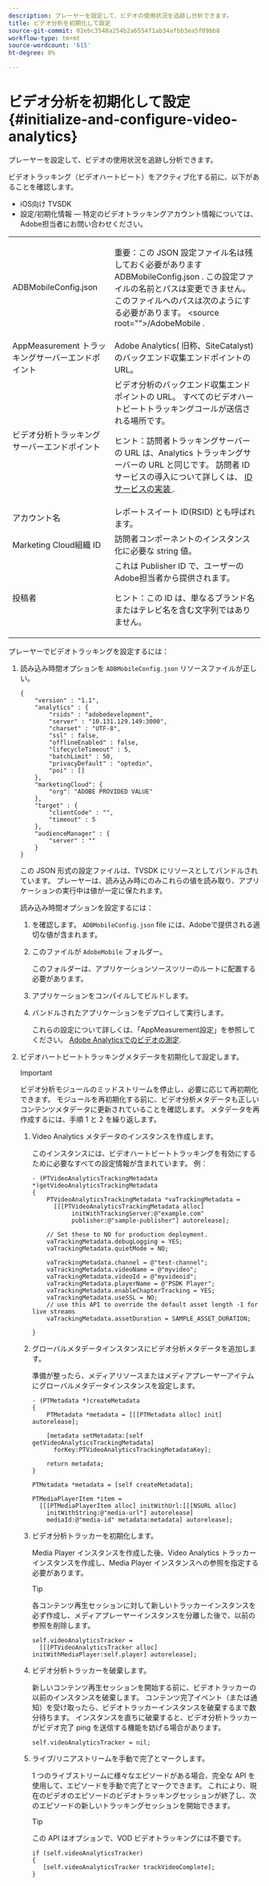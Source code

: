 ```yaml
---
description: プレーヤーを設定して、ビデオの使用状況を追跡し分析できます。
title: ビデオ分析を初期化して設定
source-git-commit: 02ebc3548a254b2a6554f1ab34afbb3ea5f09bb8
workflow-type: tm+mt
source-wordcount: '615'
ht-degree: 0%

---
```


# ビデオ分析を初期化して設定{#initialize-and-configure-video-analytics}

プレーヤーを設定して、ビデオの使用状況を追跡し分析できます。

ビデオトラッキング（ビデオハートビート）をアクティブ化する前に、以下があることを確認します。

* iOS向け TVSDK
* 設定/初期化情報 — 特定のビデオトラッキングアカウント情報については、Adobe担当者にお問い合わせください。

<table id="table_3565328ABBEE4605A92EAE1ADE5D6F84"> 
 <tbody> 
  <tr> 
   <td colname="col1"> <span class="filepath"> ADBMobileConfig.json </span> </td> 
   <td colname="col2"> <p>重要：この JSON 設定ファイル名は残しておく必要があります <span class="codeph"> ADBMobileConfig.json </span>. この設定ファイルの名前とパスは変更できません。 このファイルへのパスは次のようにする必要があります。 <span class="codeph"> &lt;source root=""&gt;/AdobeMobile </span>. </p> </td> 
  </tr> 
  <tr> 
   <td colname="col1"> <span class="codeph"> AppMeasurement </span> トラッキングサーバーエンドポイント </td> 
   <td colname="col2"> Adobe Analytics( 旧称、SiteCatalyst) のバックエンド収集エンドポイントの URL。 </td> 
  </tr> 
  <tr> 
   <td colname="col1"> ビデオ分析トラッキングサーバーエンドポイント </td> 
   <td colname="col2"> ビデオ分析のバックエンド収集エンドポイントの URL。 すべてのビデオハートビートトラッキングコールが送信される場所です。 <p>ヒント：訪問者トラッキングサーバーの URL は、Analytics トラッキングサーバーの URL と同じです。 訪問者 ID サービスの導入について詳しくは、 <a href="https://experienceleague.adobe.com/docs/id-service/using/implementation/setup-target.html?lang=en" format="html" scope="external"> ID サービスの実装 </a>. </p> </td> 
  </tr> 
  <tr> 
   <td colname="col1"> アカウント名 </td> 
   <td colname="col2"> レポートスイート ID(RSID) とも呼ばれます。 </td> 
  </tr> 
  <tr> 
   <td colname="col1"> Marketing Cloud組織 ID </td> 
   <td colname="col2"> 訪問者コンポーネントのインスタンス化に必要な string 値。 </td> 
  </tr> 
  <tr> 
   <td colname="col1"> 投稿者 </td> 
   <td colname="col2"> これは Publisher ID で、ユーザーのAdobe担当者から提供されます。 <p>ヒント：この ID は、単なるブランド名またはテレビ名を含む文字列ではありません。 </p> </td> 
  </tr> 
 </tbody> 
</table>

プレーヤーでビデオトラッキングを設定するには：

1. 読み込み時間オプションを `ADBMobileConfig.json` リソースファイルが正しい。

   ```
   { 
       "version" : "1.1", 
       "analytics" : { 
           "rsids" : "adobedevelopment", 
           "server" : "10.131.129.149:3000", 
           "charset" : "UTF-8", 
           "ssl" : false, 
           "offlineEnabled" : false, 
           "lifecycleTimeout" : 5, 
           "batchLimit" : 50, 
           "privacyDefault" : "optedin", 
           "poi" : [] 
       }, 
       "marketingCloud": { 
           "org": "ADOBE PROVIDED VALUE"  
       }, 
       "target" : { 
           "clientCode" : "", 
           "timeout" : 5 
       }, 
       "audienceManager" : { 
           "server" : "" 
       } 
   }
   ```

   この JSON 形式の設定ファイルは、TVSDK にリソースとしてバンドルされています。 プレーヤーは、読み込み時にのみこれらの値を読み取り、アプリケーションの実行中は値が一定に保たれます。

   読み込み時間オプションを設定するには：

   1. を確認します。 `ADBMobileConfig.json` file には、Adobeで提供される適切な値が含まれます。
   1. このファイルが `AdobeMobile` フォルダー。

      このフォルダーは、アプリケーションソースツリーのルートに配置する必要があります。
   1. アプリケーションをコンパイルしてビルドします。
   1. バンドルされたアプリケーションをデプロイして実行します。

      これらの設定について詳しくは、「AppMeasurement設定」を参照してください。 [Adobe Analyticsでのビデオの測定](https://experienceleague.adobe.com/docs/media-analytics/using/media-overview.html?lang=en).
1. ビデオハートビートトラッキングメタデータを初期化して設定します。

   >[!IMPORTANT]
   >
   >ビデオ分析モジュールのミッドストリームを停止し、必要に応じて再初期化できます。 モジュールを再初期化する前に、ビデオ分析メタデータも正しいコンテンツメタデータに更新されていることを確認します。 メタデータを再作成するには、手順 1 と 2 を繰り返します。

   1. Video Analytics メタデータのインスタンスを作成します。

      このインスタンスには、ビデオハートビートトラッキングを有効にするために必要なすべての設定情報が含まれています。 例：

      ```
      - (PTVideoAnalyticsTrackingMetadata *)getVideoAnalyticsTrackingMetadata 
      { 
          PTVideoAnalyticsTrackingMetadata *vaTrackingMetadata =  
            [[[PTVideoAnalyticsTrackingMetadata alloc]  
                 initWithTrackingServer:@"example.com" 
                 publisher:@"sample-publisher"] autorelease]; 
      
          // Set these to NO for production deployment. 
          vaTrackingMetadata.debugLogging = YES;  
          vaTrackingMetadata.quietMode = NO; 
      
          vaTrackingMetadata.channel = @"test-channel"; 
          vaTrackingMetadata.videoName = @"myvideo"; 
          vaTrackingMetadata.videoId = @"myvideoid"; 
          vaTrackingMetadata.playerName = @"PSDK Player"; 
          vaTrackingMetadata.enableChapterTracking = YES; 
          vaTrackingMetadata.useSSL = NO; 
          // use this API to override the default asset length -1 for live streams 
          vaTrackingMetadata.assetDuration = SAMPLE_ASSET_DURATION; 
      
      }
      ```

   1. グローバルメタデータインスタンスにビデオ分析メタデータを追加します。

      準備が整ったら、メディアリソースまたはメディアプレーヤーアイテムにグローバルメタデータインスタンスを設定します。

      ```
      - (PTMetadata *)createMetadata 
      { 
          PTMetadata *metadata = [[[PTMetadata alloc] init] autorelease]; 
      
          [metadata setMetadata:[self getVideoAnalyticsTrackingMetadata]  
            forKey:PTVideoAnalyticsTrackingMetadataKey]; 
      
          return metadata; 
      } 
      
      PTMetadata *metadata = [self createMetadata]; 
      
      PTMediaPlayerItem *item =  
        [[[PTMediaPlayerItem alloc] initWithUrl:[[[NSURL alloc]  
          initWithString:@"media-url"] autorelease] 
          mediaId:@"media-id" metadata:metadata] autorelease];
      ```

   1. ビデオ分析トラッカーを初期化します。

      Media Player インスタンスを作成した後、Video Analytics トラッカーインスタンスを作成し、Media Player インスタンスへの参照を指定する必要があります。

      >[!TIP]
      >
      >各コンテンツ再生セッションに対して新しいトラッカーインスタンスを必ず作成し、メディアプレーヤーインスタンスを分離した後で、以前の参照を削除します。

      ```
      self.videoAnalyticsTracker =  
        [[[PTVideoAnalyticsTracker alloc] initWithMediaPlayer:self.player] autorelease];
      ```

   1. ビデオ分析トラッカーを破棄します。

      新しいコンテンツ再生セッションを開始する前に、ビデオトラッカーの以前のインスタンスを破棄します。 コンテンツ完了イベント（または通知）を受け取ったら、ビデオトラッカーインスタンスを破棄するまで数分待ちます。 インスタンスを直ちに破棄すると、ビデオ分析トラッカーがビデオ完了 ping を送信する機能を妨げる場合があります。

      ```
      self.videoAnalyticsTracker = nil;
      ```

   1. ライブ/リニアストリームを手動で完了とマークします。

      1 つのライブストリームに様々なエピソードがある場合、完全な API を使用して、エピソードを手動で完了とマークできます。 これにより、現在のビデオのエピソードのビデオトラッキングセッションが終了し、次のエピソードの新しいトラッキングセッションを開始できます。

      >[!TIP]
      >
      >この API はオプションで、VOD ビデオトラッキングには不要です。

      ```
      if (self.videoAnalyticsTracker) 
      { 
         [self.videoAnalyticsTracker trackVideoComplete];   
      }
      ```
